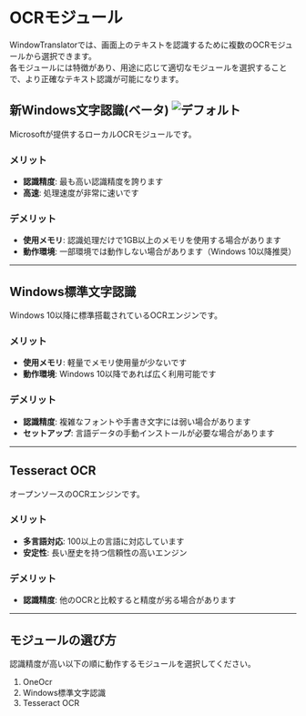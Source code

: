 # OCRモジュール

WindowTranslatorでは、画面上のテキストを認識するために複数のOCRモジュールから選択できます。  
各モジュールには特徴があり、用途に応じて適切なモジュールを選択することで、より正確なテキスト認識が可能になります。

## 新Windows文字認識(ベータ) ![デフォルト](https://img.shields.io/badge/デフォルト-brightgreen)

Microsoftが提供するローカルOCRモジュールです。

### メリット
- **認識精度**: 最も高い認識精度を誇ります
- **高速**: 処理速度が非常に速いです

### デメリット
- **使用メモリ**: 認識処理だけで1GB以上のメモリを使用する場合があります
- **動作環境**: 一部環境では動作しない場合があります（Windows 10以降推奨）

---

## Windows標準文字認識

Windows 10以降に標準搭載されているOCRエンジンです。

### メリット
- **使用メモリ**: 軽量でメモリ使用量が少ないです
- **動作環境**: Windows 10以降であれば広く利用可能です

### デメリット
- **認識精度**: 複雑なフォントや手書き文字には弱い場合があります
- **セットアップ**: 言語データの手動インストールが必要な場合があります

---

## Tesseract OCR

オープンソースのOCRエンジンです。

### メリット
- **多言語対応**: 100以上の言語に対応しています
- **安定性**: 長い歴史を持つ信頼性の高いエンジン

### デメリット
- **認識精度**: 他のOCRと比較すると精度が劣る場合があります

---

## モジュールの選び方

認識精度が高い以下の順に動作するモジュールを選択してください。

1. OneOcr
2. Windows標準文字認識
3. Tesseract OCR
